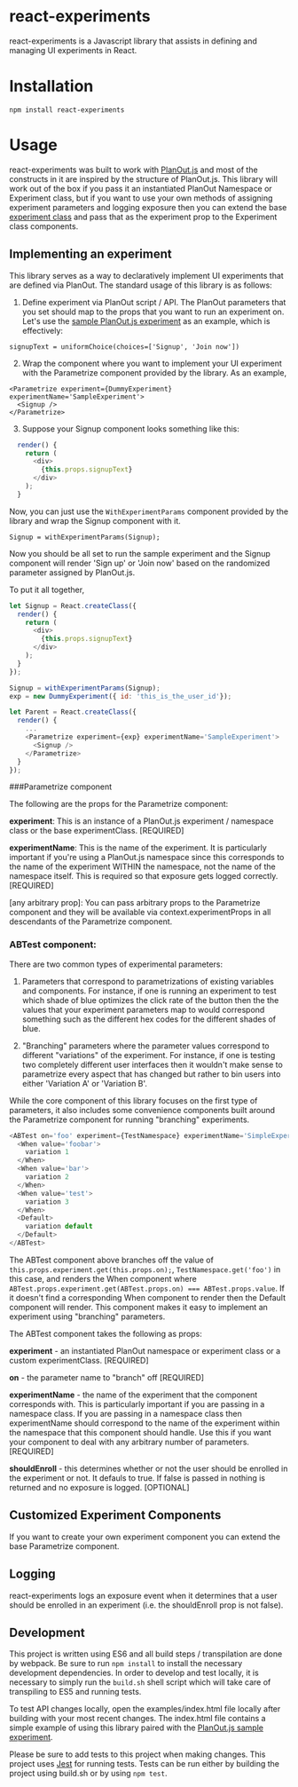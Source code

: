 react-experiments
====================

react-experiments is a Javascript library that assists in defining and managing UI experiments in React.

# Installation

```
npm install react-experiments
```

# Usage

react-experiments was built to work with [PlanOut.js](https://www.github.com/HubSpot/PlanOut.js) and most of the constructs in it are inspired by the structure of PlanOut.js. This library will work out of the box if you pass it an instantiated PlanOut Namespace or Experiment class, but if you want to use your own methods of assigning experiment parameters and logging exposure then you can extend the base [experiment class](https://github.com/HubSpot/react-experiments/blob/master/src/experimentClass.js) and pass that as the experiment prop to the Experiment class components.


## Implementing an experiment

This library serves as a way to declaratively implement UI experiments that are defined via PlanOut. The standard usage of this library is as follows:

1) Define experiment via PlanOut script / API. The PlanOut parameters that you set should map to the props that you  want to run an experiment on. Let's use the [sample PlanOut.js experiment](https://github.com/HubSpot/PlanOut.js/blob/master/examples/sample_planout_es5.js#L41) as an example, which is effectively: 

```
signupText = uniformChoice(choices=['Signup', 'Join now'])
```

2) Wrap the component where you want to implement your UI experiment with the Parametrize component provided by the library. As an example,

```
<Parametrize experiment={DummyExperiment} experimentName='SampleExperiment'>
  <Signup />
</Parametrize>
```

3) Suppose your Signup component looks something like this:
```javascript
  render() {
    return (
      <div>
        {this.props.signupText}
      </div>
    );
  }
```

Now, you can just use the ```WithExperimentParams``` component provided by the library and wrap the Signup component with it.
```
Signup = withExperimentParams(Signup);
```

Now you should be all set to run the sample experiment and the Signup component will render 'Sign up' or 'Join now' based on the randomized parameter assigned by PlanOut.js.

To put it all together,

```javascript
let Signup = React.createClass({
  render() {
    return (
      <div>
        {this.props.signupText}
      </div>
    );
  }
});

Signup = withExperimentParams(Signup);
exp = new DummyExperiment({ id: 'this_is_the_user_id'});

let Parent = React.createClass({
  render() {
    ...
    <Parametrize experiment={exp} experimentName='SampleExperiment'>
      <Signup />
    </Parametrize>
  }
});
```

###Parametrize component

The following are the props for the Parametrize component:

**experiment**: This is an instance of a PlanOut.js experiment / namespace class or the base experimentClass. [REQUIRED]

**experimentName**: This is the name of the experiment. It is particularly important if you're using a PlanOut.js namespace since this corresponds to the name of the experiment WITHIN the namespace, not the name of the namespace itself. This is required so that exposure gets logged correctly. [REQUIRED]

[any arbitrary prop]: You can pass arbitrary props to the Parametrize component and they will be available via context.experimentProps in all descendants of the Parametrize component.


### ABTest component:

There are two common types of experimental parameters:

1) Parameters that correspond to parametrizations of existing variables and components. For instance, if one is running an experiment to test which shade of blue optimizes the click rate of the button then the the values that your experiment parameters map to would correspond something such as the different hex codes for the different shades of blue.

2) "Branching" parameters where the parameter values correspond to different "variations" of the experiment. For instance, if one is testing two completely different user interfaces then it wouldn't make sense to parametrize every aspect that has changed but rather to bin users into either 'Variation A' or 'Variation B'.

While the core component of this library focuses on the first type of parameters, it also includes some convenience components built around the Parametrize component for running "branching" experiments.

```javascript
<ABTest on='foo' experiment={TestNamespace} experimentName='SimpleExperiment' shouldEnroll={this.shouldEnroll()}>
  <When value='foobar'>
    variation 1
  </When>
  <When value='bar'>
    variation 2
  </When>
  <When value='test'>
    variation 3
  </When>
  <Default>
    variation default
  </Default>
</ABTest>
```

The ABTest component above branches off the value of ```this.props.experiment.get(this.props.on);```, ```TestNamespace.get('foo')``` in this case, and renders the When component where ```ABTest.props.experiment.get(ABTest.props.on) === ABTest.props.value```. If it doesn't find a corresponding When component to render then the Default component will render. This component makes it easy to implement an experiment using "branching" parameters.

The ABTest component takes the following as props:

**experiment** - an instantiated PlanOut namespace or experiment class or a custom experimentClass. [REQUIRED]

**on** - the parameter name to "branch" off [REQUIRED]

**experimentName** - the name of the experiment that the component corresponds with. This is particularly important if you are passing in a namespace class. If you are passing in a namespace class then experimentName should correspond to the name of the experiment within the namespace that this component should handle. Use this if you want your component to deal with any arbitrary number of parameters. [REQUIRED]

**shouldEnroll** - this determines whether or not the user should be enrolled in the experiment or not. It defauls to true. If false is passed in nothing is returned and no exposure is logged. [OPTIONAL]

## Customized Experiment Components

If you want to create your own experiment component you can extend the base Parametrize component.

## Logging

react-experiments logs an exposure event when it determines that a user should be enrolled in an experiment (i.e. the shouldEnroll prop is not false). 

## Development

This project is written using ES6 and all build steps / transpilation are done by webpack. Be sure to run ```npm install``` to install the necessary development dependencies. In order to develop and test locally, it is necessary to simply run the ```build.sh``` shell script which will take care of transpiling to ES5 and running tests.

To test API changes locally, open the examples/index.html file locally after building with your most recent changes. The index.html file contains a simple example of using this library paired with the [PlanOut.js sample experiment](https://github.com/HubSpot/PlanOut.js/blob/master/examples/sample_planout_es5.js).

Please be sure to add tests to this project when making changes. This project uses [Jest](https://facebook.github.io/jest/) for running tests. Tests can be run either by building the project using build.sh or by using ```npm test```.

